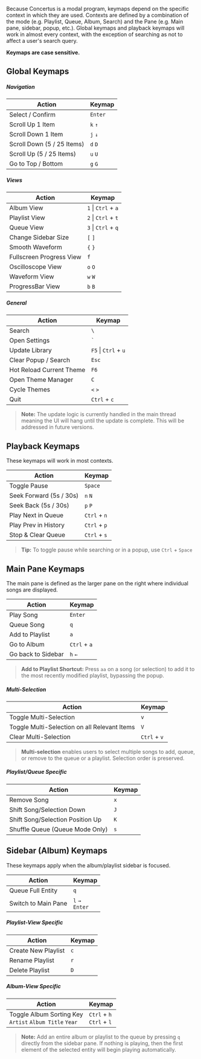 Because Concertus is a modal program, keymaps depend on the specific context in
which they are used. Contexts are defined by a combination of the mode (e.g.
Playlist, Queue, Album, Search) and the Pane (e.g. Main pane, sidebar, popup,
etc.). Global keymaps and playback keymaps will work in almost every context,
with the exception of searching as not to affect a user's search query. 

**Keymaps are case sensitive.**

## Global Keymaps

##### Navigation
| Action      | Keymap |
| ----------- | ----------- |
| Select / Confirm | `Enter`|
| Scroll Up 1 Item     | `k` `↑` |
| Scroll Down 1 Item     | `j` `↓` |
| Scroll Down (5 / 25 Items) | `d` `D`|
| Scroll Up (5 / 25 Items) | `u` `U`|
| Go to Top / Bottom | `g` `G` |

##### Views
| Action      | Keymap |
| ----------- | ----------- |
| Album View |  `1` \| `Ctrl` + `a`|
| Playlist View|  `2` \| `Ctrl` + `t`|
| Queue View | `3` \| `Ctrl` + `q`|
| Change Sidebar Size | `[` `]` |
| Smooth Waveform | `{` `}` |
| Fullscreen Progress View | `f` |
| Oscilloscope View | `o` `O` |
| Waveform View | `w` `W` |
| ProgressBar View | `b` `B` |

##### General
| Action      | Keymap |
| ----------- | ----------- |
| Search | `\`
| Open Settings | ``` ` ``` |
| Update Library | `F5` \| `Ctrl` + `u` |
| Clear Popup / Search | `Esc` |
| Hot Reload Current Theme | `F6` |
| Open Theme Manager | `C`|
| Cycle Themes | `<` `>`|
| Quit | `Ctrl` + `c`|

 > **Note:** The update logic is currently handled in the main thread meaning
 > the UI will hang until the update is complete. This will be addressed in
 > future versions.

## Playback Keymaps
These keymaps will work in most contexts.

| Action      | Keymap |
| ----------- | ----------- |
| Toggle Pause | `Space` |
| Seek Forward (5s / 30s)| `n` `N` |
| Seek Back (5s / 30s)| `p` `P` |
| Play Next in Queue | `Ctrl` + `n`|
| Play Prev in History | `Ctrl` + `p`|
| Stop & Clear Queue | `Ctrl` + `s`|

> **Tip:** To toggle pause while searching or in a popup, use `Ctrl` + `Space`

## Main Pane Keymaps
The main pane is defined as the larger pane on the right where individual songs
are displayed. 

| Action      | Keymap |
| ----------- | ----------- |
| Play Song | `Enter` |
| Queue Song | `q` |
| Add to Playlist | `a` |
| Go to Album | `Ctrl` + `a` |
| Go back to Sidebar | `h` `←`|
> **Add to Playlist Shortcut:** Press `aa` on a song (or selection) to add it to the
> most recently modified playlist, bypassing the popup. 

##### Multi-Selection

| Action      | Keymap |
| ----------- | ----------- |
| Toggle Multi-Selection | `v` |
| Toggle Multi-Selection on all Relevant Items | `V` |
| Clear Multi-Selection | `Ctrl` + `v` |

> **Multi-selection** enables users to select multiple songs to add, queue, or
> remove to the queue or a playlist. Selection order is preserved.

##### Playlist/Queue Specific

| Action      | Keymap |
| ----------- | ----------- |
| Remove Song | `x` |
| Shift Song/Selection Down | `J` |
| Shift Song/Selection Position Up | `K` |
| Shuffle Queue (Queue Mode Only) | `s` |


## Sidebar (Album) Keymaps
These keymaps apply when the album/playlist sidebar is focused. 

| Action      | Keymap |
| ----------- | ----------- |
| Queue Full Entity | `q` |
| Switch to Main Pane | `l` `→` <br> `Enter` |


##### Playlist-View Specific

| Action      | Keymap |
| ----------- | ----------- |
| Create New Playlist | `c` |
| Rename Playlist | `r` |
| Delete Playlist | `D` |


##### Album-View Specific

| Action      | Keymap |
| ----------- | ----------- |
| Toggle Album Sorting Key<br> `Artist` `Album Title` `Year` | `Ctrl` + `h` <br> `Ctrl` + `l` |

> **Note:** Add an entire album or playlist to the queue by pressing `q`
> directly from the sidebar pane. If nothing is playing, then the first element
> of the selected entity will begin playing automatically.
